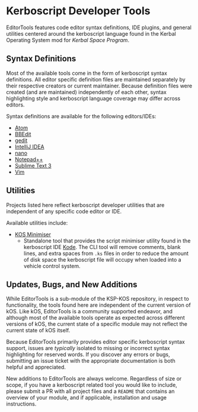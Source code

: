 # Kerboscript Developer Tools

EditorTools features code editor syntax definitions, IDE plugins, and general utilities centered around the kerboscript language found in the Kerbal Operating System mod for *Kerbal Space Program*.

## Syntax Definitions

Most of the available tools come in the form of kerboscript syntax definitions.  All editor specific definition files are maintained separately by their respective creators or current maintainer.  Because definition files were created (and are maintained) independently of each other, syntax highlighting style and kerboscript language coverage may differ across editors.

Syntax definitions are available for the following editors/IDEs:
  * [Atom](https://github.com/KSP-KOS/EditorTools/tree/develop/Atom)
  * [BBEdit](https://github.com/KSP-KOS/EditorTools/tree/develop/BBEdit)
  * [gedit](https://github.com/KSP-KOS/EditorTools/tree/develop/Gedit)
  * [IntelliJ IDEA](https://github.com/KSP-KOS/EditorTools/tree/develop/IDEA)
  * [nano](https://github.com/KSP-KOS/EditorTools/tree/develop/Nano)
  * [Notepad++](https://github.com/KSP-KOS/EditorTools/tree/develop/NotepadPlusPlus)
  * [Sublime Text 3](https://github.com/KSP-KOS/EditorTools/tree/develop/SublimeText3)
  * [Vim](https://github.com/KSP-KOS/EditorTools/tree/develop/VIM)

## Utilities

Projects listed here reflect kerboscript developer utilities that are independent of any specific code editor or IDE.

Available utilities include:
 * [KOS Minimiser](https://github.com/KSP-KOS/EditorTools/tree/develop/kOSMinimiser)
   * Standalone tool that provides the script minimiser utility found in the kerboscript IDE [Kode](https://github.com/TN-1/Kode_Desktop).  The CLI tool will remove comments, blank lines, and extra spaces from `.ks` files in order to reduce the amount of disk space the kerboscript file will occupy when loaded into a vehicle control system.

## Updates, Bugs, and New Additions

While EditorTools is a sub-module of the KSP-KOS repository, in respect to functionality, the tools found here are independent of the current version of kOS.  Like kOS, EditorTools is a community supported endeavor, and although most of the available tools operate as expected across different versions of kOS, the current state of a specific module may not reflect the current state of kOS itself.

Because EditorTools primarily provides editor specific kerboscript syntax support, issues are *typically* isolated to missing or incorrect syntax highlighting for reserved words. If you discover any errors or bugs, submitting an issue ticket with the appropriate documentation is both helpful and appreciated.

New additions to EditorTools are always welcome.  Regardless of size or scope, if you have a kerboscript related tool you would like to include, please submit a PR with all project files and a `README` that contains an overview of your module, and if applicable, installation and usage instructions.


